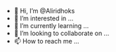 - 👋 Hi, I’m @Aliridhoks
- 👀 I’m interested in ...
- 🌱 I’m currently learning ...
- 💞️ I’m looking to collaborate on ...
- 📫 How to reach me ...

<!---
Aliridhoks/Aliridhoks is a ✨ special ✨ repository because its `README.md` (this file) appears on your GitHub profile.
You can click the Preview link to take a look at your changes.
--->
